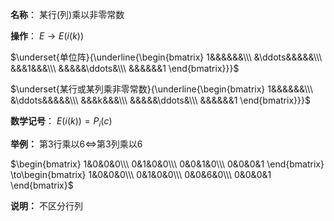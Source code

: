 **名称**：
某行(列)乘以非零常数

**操作**：
$E\to E(i(k))$

$\underset{单位阵}{\underline{\begin{bmatrix}
1&&&&&&\\\ 
&\ddots&&&&&\\\ 
&&&1&&&\\\ 
&&&&&\ddots&\\\ 
&&&&&&1
\end{bmatrix}}}$

$\underset{某行或某列乘非零常数}{\underline{\begin{bmatrix}
1&&&&&&\\\ 
&\ddots&&&&&\\\ 
&&&k&&&\\\ 
&&&&&\ddots&\\\ 
&&&&&&1
\end{bmatrix}}}$

**数学记号**：
$E(i(k))=P_i(c)$

**举例：**
第3行乘以6$\Leftrightarrow$第3列乘以6

$\begin{bmatrix}
1&0&0&0\\\ 
0&1&0&0\\\ 
0&0&1&0\\\ 
0&0&0&1
\end{bmatrix}
\to\begin{bmatrix}
1&0&0&0\\\ 
0&1&0&0\\\ 
0&0&6&0\\\ 
0&0&0&1
\end{bmatrix}$

**说明：**
不区分行列